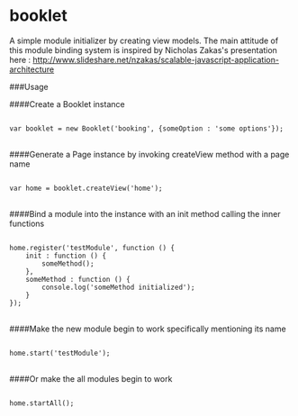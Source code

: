 # booklet
A simple module initializer by creating view models.
The main attitude of this module binding system is inspired by Nicholas Zakas's presentation here : http://www.slideshare.net/nzakas/scalable-javascript-application-architecture

###Usage

####Create a Booklet instance

<pre lang="javascript">
<code>
var booklet = new Booklet('booking', {someOption : 'some options'});
</code>
</pre>

####Generate a Page instance by invoking createView method with a page name

<pre lang="javascript">
<code>
var home = booklet.createView('home');
</code>
</pre>

####Bind a module into the instance with an init method calling the inner functions

<pre lang="javascript">
<code>
home.register('testModule', function () {
	init : function () {
		someMethod();
	},
	someMethod : function () {
		console.log('someMethod initialized');
	}
});
</code>
</pre>

####Make the new module begin to work specifically mentioning its name

<pre lang="javascript">
<code>
home.start('testModule');
</code>
</pre>

####Or make the all modules begin to work

<pre lang="javascript">
<code>
home.startAll();
</code>
</pre>
